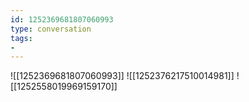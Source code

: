 ```yaml
---
id: 1252369681807060993
type: conversation
tags:
- 
---
```

![[1252369681807060993]]
![[1252376217510014981]]
![[1252558019969159170]]

